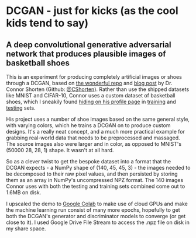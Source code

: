 # DCGAN - just for kicks (as the cool kids tend to say)
## A deep convolutional generative adversarial network that produces plausible images of basketball shoes

This is an experiment for producing completely artificial images or shoes through a DCGAN, based on [the wonderful repo](https://github.com/CShorten/BballShoesDCGANs/blob/master/Kicks_DCGAN.ipynb) and [blog post](https://medium.com/@connorshorten300/generating-basketball-shoes-with-dcgans-6cd72d521c01) by Dr. Connor Shorten (Github: [@CShorten](https://github.com/CShorten)). Rather than use the shipped datasets like MNIST and CIFAR-10, Connor uses a custom dataset of basketball shoes, which I sneakily found [hiding on his profile page](https://github.com/CShorten/NIKE_vs_ADIDAS) in [training](https://github.com/CShorten/NIKE_vs_ADIDAS/tree/master/TRAIN) and [testing](https://github.com/CShorten/NIKE_vs_ADIDAS/tree/master/TEST) sets. 

His project uses a number of shoe images based on the same general style, with varying colors, which he trains a DCGAN on to produce custom designs. It's a really neat concept, and a much more practical example for grabbing real-world data that needs to be preprocessed and massaged. The source images also were larger and in color, as opposed to MNIST's (50000 28, 28, 1) shape. It wasn't at all hard.

So as a clever twist to get the bespoke dataset into a format that the DCGAN expects - a NumPy shape of (140, 45, 45, 3) - the images needed to be decomposed to their raw pixel values, and then persisted by storing them as an array in NumPy's uncompressed NPZ format. The 140 images Connor uses with both the testing and training sets combined come out to 1.6MB on disk.

I upscaled the demo to [Google Colab](https://colab.research.google.com/drive/12tPO5nwTgAtQHCWugo72CuZJOa1rLneD) to make use of cloud GPUs and make the machine learning run consist of many more epochs, hopefully to get both the DCGAN's generator and discriminator models to converge (or get close to it). I used Google Drive File Stream to access the .npz file on disk in my share space. 

